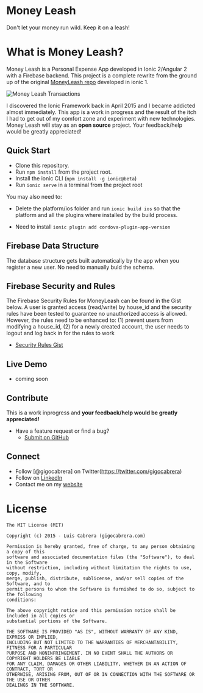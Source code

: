 
# Money Leash

Don't let your money run wild. Keep it on a leash!

# What is Money Leash?

Money Leash is a Personal Expense App developed in Ionic 2/Angular 2 with a Firebase backend. This project is a complete rewrite from the ground up of the original [MoneyLeash repo](https://github.com/gigocabrera/moneyleash) developed in ionic 1. 

![Money Leash Transactions](https://github.com/gigocabrera/moneyleash/blob/master/moneyleash_iphone.png)

I discovered the Ionic Framework back in April 2015 and I became addicted almost immediately. This app is a work in 
progress and the result of the itch I had to get out of my comfort zone and experiment with new technologies. Money Leash 
will stay as an **open source** project. Your feedback/help would be greatly appreciated!

## Quick Start

- Clone this repository.
- Run `npm install` from the project root.
- Install the ionic CLI (`npm install -g ionic@beta`)
- Run `ionic serve` in a terminal from the project root

You may also need to:

- Delete the platform/ios folder and run `ionic build ios` so that the platform and all the plugins where installed by the build process.

- Need to install `ionic plugin add cordova-plugin-app-version`


## Firebase Data Structure

The database structure gets built automatically by the app when you register a new user. No need to manually buld the schema.

## Firebase Security and Rules

The Firebase Security Rules for MoneyLeash can be found in the Gist below. 
A user is granted access (read/write) by house_id and the security rules have been tested to guarantee no unauthorized access is allowed. 
However, the rules need to be enhanced to: (1) prevent users from modifying a house_id, 
(2) for a newly created account, the user needs to logout and log back in for the rules to work

- [Security Rules Gist](https://gist.github.com/gigocabrera/fcfbe03b5636aad91302)

## Live Demo

 - coming soon


## Contribute

This is a work inprogress and **your feedback/help would be greatly appreciated!**

- Have a feature request or find a bug?
  * [Submit on GitHub](https://github.com/gigocabrera/moneyleash/issues)


## Connect

- Follow [@gigocabrera] on Twitter(https://twitter.com/gigocabrera)
- Follow on [LinkedIn](https://www.linkedin.com/in/luiscabrerame)
- Contact me on my [website](http://www.gigocabrera.com)


# License

    The MIT License (MIT)
    
    Copyright (c) 2015 - Luis Cabrera (gigocabrera.com)
    
    Permission is hereby granted, free of charge, to any person obtaining a copy of this 
	software and associated documentation files (the "Software"), to deal in the Software 
	without restriction, including without limitation the rights to use, copy, modify, 
	merge, publish, distribute, sublicense, and/or sell copies of the Software, and to 
	permit persons to whom the Software is furnished to do so, subject to the following 
	conditions:
    
    The above copyright notice and this permission notice shall be included in all copies or 
	substantial portions of the Software.
    
    THE SOFTWARE IS PROVIDED "AS IS", WITHOUT WARRANTY OF ANY KIND, EXPRESS OR IMPLIED, 
	INCLUDING BUT NOT LIMITED TO THE WARRANTIES OF MERCHANTABILITY, FITNESS FOR A PARTICULAR 
	PURPOSE AND NONINFRINGEMENT. IN NO EVENT SHALL THE AUTHORS OR COPYRIGHT HOLDERS BE LIABLE 
	FOR ANY CLAIM, DAMAGES OR OTHER LIABILITY, WHETHER IN AN ACTION OF CONTRACT, TORT OR 
	OTHERWISE, ARISING FROM, OUT OF OR IN CONNECTION WITH THE SOFTWARE OR THE USE OR OTHER 
	DEALINGS IN THE SOFTWARE.
